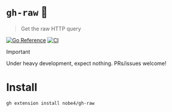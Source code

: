 # `gh-raw` 🍖

> Get the raw HTTP query

[![Go Reference](https://pkg.go.dev/badge/github.com/nobe4/gh-raw.svg)](https://pkg.go.dev/github.com/nobe4/gh-raw)
[![CI](https://github.com/nobe4/gh-raw/actions/workflows/ci.yml/badge.svg)](https://github.com/nobe4/gh-raw/actions/workflows/ci.yml)

> [!IMPORTANT]
> Under heavy development, expect nothing.
> PRs/issues welcome!

# Install

```shell
gh extension install nobe4/gh-raw
```
